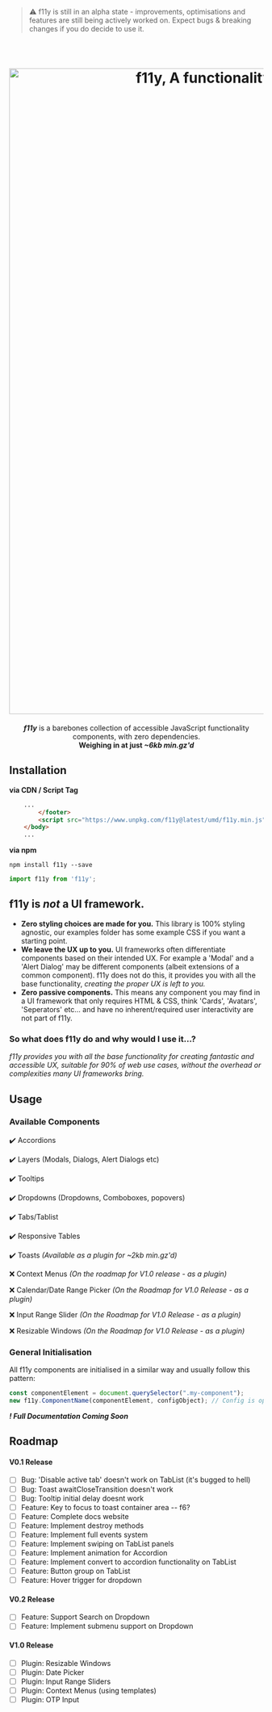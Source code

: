 > ⚠️ f11y is still in an alpha state - improvements, optimisations and features are still being actively worked on. Expect bugs & breaking changes if you do decide to use it.


</br>
<h1 align="center">
    <img alt="f11y, A functionality component library for pure JavaScript" width="1280" title="f11y" src="https://i.ibb.co/Bcw2YM2/f11y-header.jpg">
</h1>
<p align="center"><strong><em>f11y</em></strong> is a barebones collection of accessible JavaScript functionality components, with zero dependencies. <br><strong>Weighing in at just <em>~6kb min.gz'd</em></strong></p>

## Installation
**via CDN / Script Tag**
```html
    ...
        </footer>
        <script src="https://www.unpkg.com/f11y@latest/umd/f11y.min.js"></script>
    </body>
    ...
```

**via npm**
```shell
npm install f11y --save
```
```js filename="app.js"
import f11y from 'f11y';
```

## f11y is ***not*** a UI framework.
* **Zero styling choices are made for you.** This library is 100% styling agnostic, our examples folder has some example CSS if you want a starting point.
* **We leave the UX up to you.** UI frameworks often differentiate components based on their intended UX. For example a 'Modal' and a 'Alert Dialog' may be different components (albeit extensions of a common component). f11y does not do this, it provides you with all the base functionality, *creating the proper UX is left to you.*
* **Zero passive components.** This means any component you may find in a UI framework that only requires HTML & CSS, think 'Cards', 'Avatars', 'Seperators' etc... and have no inherent/required user interactivity are not part of f11y.

### So what does f11y do and why would I use it...?
*f11y provides you with all the base functionality for creating fantastic and accessible UX, suitable for 90% of web use cases, without the overhead or complexities many UI frameworks bring.*

## Usage 

### Available Components
✔️ Accordions

✔️ Layers (Modals, Dialogs, Alert Dialogs etc)

✔️ Tooltips

✔️ Dropdowns (Dropdowns, Comboboxes, popovers)

✔️ Tabs/Tablist

✔️ Responsive Tables

✔️ Toasts *(Available as a plugin for ~2kb min.gz'd)*

❌ Context Menus *(On the roadmap for V1.0 release - as a plugin)*

❌ Calendar/Date Range Picker *(On the Roadmap for V1.0 Release - as a plugin)*

❌ Input Range Slider *(On the Roadmap for V1.0 Release - as a plugin)*

❌ Resizable Windows *(On the Roadmap for V1.0 Release - as a plugin)*


### General Initialisation
All f11y components are initialised in a similar way and usually follow this pattern:
```js filename="app.js"
const componentElement = document.querySelector(".my-component");
new f11y.ComponentName(componentElement, configObject); // Config is optional in all components
```

***! Full Documentation Coming Soon***

## Roadmap
#### V0.1 Release
- [ ] Bug: 'Disable active tab' doesn't work on TabList (it's bugged to hell)
- [ ] Bug: Toast awaitCloseTransition doesn't work
- [ ] Bug: Tooltip initial delay doesnt work
- [ ] Feature: Key to focus to toast container area -- f6?
- [ ] Feature: Complete docs website
- [ ] Feature: Implement destroy methods
- [ ] Feature: Implement full events system
- [ ] Feature: Implement swiping on TabList panels
- [ ] Feature: Implement animation for Accordion
- [ ] Feature: Implement convert to accordion functionality on TabList
- [ ] Feature: Button group on TabList
- [ ] Feature: Hover trigger for dropdown

#### V0.2 Release
- [ ] Feature: Support Search on Dropdown
- [ ] Feature: Implement submenu support on Dropdown
 
#### V1.0 Release
- [ ] Plugin: Resizable Windows
- [ ] Plugin: Date Picker
- [ ] Plugin: Input Range Sliders
- [ ] Plugin: Context Menus (using templates)
- [ ] Plugin: OTP Input